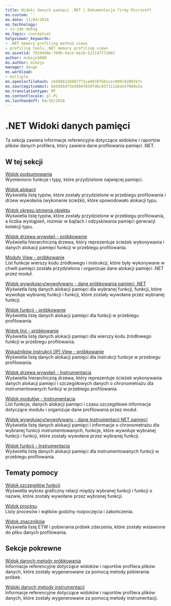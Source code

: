 ```yaml
---
title: Widoki danych pamięci .NET | Dokumentacja firmy Microsoft
ms.custom: ''
ms.date: 11/04/2016
ms.technology:
- vs-ide-debug
ms.topic: conceptual
helpviewer_keywords:
- .NET memory profiling method views
- profiling tools,.NET memory profiling views
ms.assetid: 79184d8e-769b-4ace-be2b-521147772081
author: mikejo5000
ms.author: mikejo
manager: douge
ms.workload:
- multiple
ms.openlocfilehash: cb504b326987771ce68707b81cec099c8280f67c
ms.sourcegitcommit: 6a9d5bd75e50947659fd6c837111a6a547884e2a
ms.translationtype: MT
ms.contentlocale: pl-PL
ms.lasthandoff: 04/16/2018
---
```

# <a name="net-memory-data-views"></a>.NET Widoki danych pamięci
Ta sekcja zawiera informacje referencyjne dotyczące widoków i raportów plików danych profilera, który zawiera dane profilowania pamięci .NET.  
  
## <a name="in-this-section"></a>W tej sekcji  
 [Widok podsumowania](../profiling/summary-view-dotnet-memory-data.md)  
 Wymieniono funkcje i typy, które przydzielone najwięcej pamięci.  
  
 [Widok alokacji](../profiling/dotnet-memory-allocations-view.md)  
 Wyświetla listę typów, które zostały przydzielone w przebiegu profilowania i drzew wywołania (wykonanie ścieżki), które spowodowało alokacji typu.  
  
 [Widok okresu istnienia obiektu](../profiling/object-lifetime-view.md)  
 Wyświetla listę typów, które zostały przydzielone w przebiegu profilowania, a liczba wystąpień, rozmiar w bajtach i odzyskiwania pamięci generacji kolekcji typu.  
  
 [Widok drzewa wywołań - próbkowanie](../profiling/call-tree-view-dotnet-memory-sampling-data.md)  
 Wyświetla hierarchiczną drzewa, który reprezentuje ścieżek wykonywania i danych alokacji pamięci funkcji w przebiegu profilowania.  
  
 [Moduły View - próbkowanie](../profiling/modules-view-dotnet-memory-sampling-data.md)  
 List funkcje wierszy kodu źródłowego i instrukcji, które były wykonywane w chwili pamięci została przydzielona i organizuje dane alokacji pamięci .NET przez moduł.  
  
 [Widok wywołujący/wywoływany - dane próbkowania pamięci .NET](../profiling/caller-callee-view-dotnet-memory-sampling-data.md)  
 Wyświetla listę danych alokacji pamięci dla wybranej funkcji, funkcji, które wywołuje wybranej funkcji i funkcji, które zostały wywołane przez wybranej funkcji.  
  
 [Widok funkcji - próbkowanie](../profiling/functions-view-dotnet-memory-sampling-data.md)  
 Wyświetla listę danych alokacji pamięci dla funkcji w przebiegu profilowania.  
  
 [Widok linii - próbkowanie](../profiling/lines-view-dotnet-memory-sampling-data.md)  
 Wyświetla listę danych alokacji pamięci dla wierszy kodu źródłowego funkcji w przebiegu profilowania.  
  
 [Wskaźników instrukcji (IP) View - próbkowanie](../profiling/instruction-pointers-ips-view-dotnet-memory-sampling-data.md)  
 Wyświetla listę danych alokacji pamięci dla instrukcji funkcje w przebiegu profilowania.  
  
 [Widok drzewa wywołań - Instrumentacja](../profiling/call-tree-view-dotnet-memory-instrumentation-data.md)  
 Wyświetla hierarchiczną drzewa, który reprezentuje ścieżek wykonywania danych alokacji pamięci i szczegółowych danych o chronometrażu dla instrumentowanych funkcji w przebiegu profilowania.  
  
 [Widok modułów - Instrumentacja](../profiling/modules-view-dotnet-memory-instrumentation-data.md)  
 List funkcje, danych alokacji pamięci i czasu szczegółowe informacje dotyczące modułu i organizuje dane profilowania przez moduł.  
  
 [Widok wywołujący/wywoływany - dane Instrumentacji NET pamięci](../profiling/caller-callee-view-net-memory-instrumentation-data.md)  
 Wyświetla listę danych alokacji pamięci i informacje o chronometrażu dla wybranej funkcji instrumentowanych, funkcje, które wywołuje wybranej funkcji i funkcji, które zostały wywołane przez wybranej funkcji.  
  
 [Widok funkcji - Instrumentacja](../profiling/functions-view-dotnet-memory-instrumentation-data.md)  
 Wyświetla listę danych alokacji pamięci dla instrumentowanych funkcji w przebiegu profilowania.  
  
## <a name="reference"></a>Tematy pomocy  
 [Widok szczegółów funkcji](../profiling/function-details-view.md)  
 Wyświetla wykres graficzny relacji między wybranej funkcji i funkcji o nazwie, które zostały wywołane przez wybranej funkcji.  
  
 [Widok procesu](../profiling/process-view.md)  
 Listy procesów i wątków godziny rozpoczęcia i zakończenia.  
  
 [Widok znaczników](../profiling/marks-view.md)  
 Wyświetla listę ETW i pobierania próbek zdarzenia, które zostały wstawione do pliku danych profilowania.  
  
## <a name="related-sections"></a>Sekcje pokrewne  
 [Widok danych metody próbkowania](../profiling/profiler-sampling-method-data-views.md)  
 Informacje referencyjne dotyczące widoków i raportów profilera plików danych, które zostały wygenerowane za pomocą metody pobierania próbek.  
  
 [Widoki danych metody instrumentacji](../profiling/instrumentation-method-data-views.md)  
 Informacje referencyjne dotyczące widoków i raportów profilera plików danych, które zostały wygenerowane za pomocą metody instrumentacji.